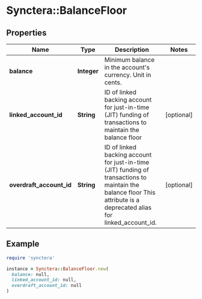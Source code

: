 # Synctera::BalanceFloor

## Properties

| Name | Type | Description | Notes |
| ---- | ---- | ----------- | ----- |
| **balance** | **Integer** | Minimum balance in the account&#39;s currency. Unit in cents. |  |
| **linked_account_id** | **String** | ID of linked backing account for just-in-time (JIT) funding of transactions to maintain the balance floor  | [optional] |
| **overdraft_account_id** | **String** | ID of linked backing account for just-in-time (JIT) funding of transactions to maintain the balance floor This attribute is a deprecated alias for linked_account_id.  | [optional] |

## Example

```ruby
require 'synctera'

instance = Synctera::BalanceFloor.new(
  balance: null,
  linked_account_id: null,
  overdraft_account_id: null
)
```

